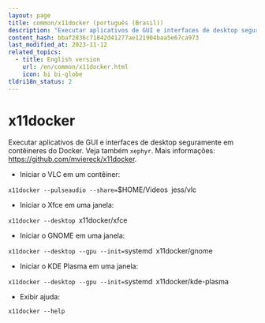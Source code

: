 ```yaml
---
layout: page
title: common/x11docker (português (Brasil))
description: "Executar aplicativos de GUI e interfaces de desktop seguramente em contêineres do Docker."
content_hash: bbaf2836c71842d41277ae121904baa5e67ca973
last_modified_at: 2023-11-12
related_topics:
  - title: English version
    url: /en/common/x11docker.html
    icon: bi bi-globe
tldri18n_status: 2
---
```

# x11docker

Executar aplicativos de GUI e interfaces de desktop seguramente em contêineres do Docker.
Veja também `xephyr`.
Mais informações: <https://github.com/mviereck/x11docker>.

- Iniciar o VLC em um contêiner:

`x11docker --pulseaudio --share=`<span class="tldr-var badge badge-pill bg-dark-lm bg-white-dm text-white-lm text-dark-dm font-weight-bold">$HOME/Videos</span>` `<span class="tldr-var badge badge-pill bg-dark-lm bg-white-dm text-white-lm text-dark-dm font-weight-bold">jess/vlc</span>

- Iniciar o Xfce em uma janela:

`x11docker --desktop `<span class="tldr-var badge badge-pill bg-dark-lm bg-white-dm text-white-lm text-dark-dm font-weight-bold">x11docker/xfce</span>

- Iniciar o GNOME em uma janela:

`x11docker --desktop --gpu --init=`<span class="tldr-var badge badge-pill bg-dark-lm bg-white-dm text-white-lm text-dark-dm font-weight-bold">systemd</span>` `<span class="tldr-var badge badge-pill bg-dark-lm bg-white-dm text-white-lm text-dark-dm font-weight-bold">x11docker/gnome</span>

- Iniciar o KDE Plasma em uma janela:

`x11docker --desktop --gpu --init=`<span class="tldr-var badge badge-pill bg-dark-lm bg-white-dm text-white-lm text-dark-dm font-weight-bold">systemd</span>` `<span class="tldr-var badge badge-pill bg-dark-lm bg-white-dm text-white-lm text-dark-dm font-weight-bold">x11docker/kde-plasma</span>

- Exibir ajuda:

`x11docker --help`
